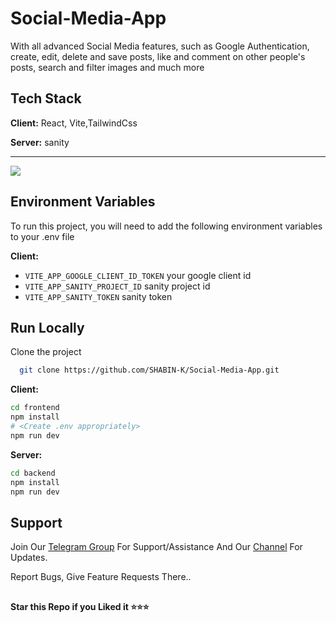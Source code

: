 # Social-Media-App

With all advanced Social Media features, such as Google Authentication, create, edit, delete and save posts, like and comment on other people's posts, search and filter images and much more

## Tech Stack
  
**Client:** React, Vite,TailwindCss

**Server:** sanity
<hr/>
<img src="https://user-images.githubusercontent.com/73272797/233392854-eaccd32d-2db2-4fa6-bae5-96266609d150.png">


## Environment Variables

To run this project, you will need to add the following environment variables to your .env file

**Client:**

* `VITE_APP_GOOGLE_CLIENT_ID_TOKEN` your google client id
* `VITE_APP_SANITY_PROJECT_ID` sanity project id
* `VITE_APP_SANITY_TOKEN` sanity token 
 
## Run Locally

Clone the project

```bash
  git clone https://github.com/SHABIN-K/Social-Media-App.git
```
**Client:**
````bash
cd frontend
npm install
# <Create .env appropriately>
npm run dev
````
**Server:**
````bash
cd backend
npm install
npm run dev
````

## Support   
Join Our [Telegram Group](https://www.telegram.dog/codexbotzsupport) For Support/Assistance And Our [Channel](https://www.telegram.dog/codexbotz) For Updates.   
   
Report Bugs, Give Feature Requests There..   

##

   **Star this Repo if you Liked it ⭐⭐⭐**
